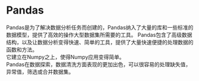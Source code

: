 # Pandas

Pandas是为了解决数据分析任务而创建的，Pandas纳入了大量的库和一些标准的数据模型，提供了高效的操作大型数据集所需要的工具。
Pandas包含了高级数据结构，以及让数据分析变得快速、简单的工具，提供了大量快速便捷的处理数据的函数和方法。  
        它建立在Numpy之上，使得Numpy应用变得简单。  
Pandas在数据探索，数据清洗方面表现的更加出色，可以很容易的处理缺失值，异常值，筛选或合并数据集。  


